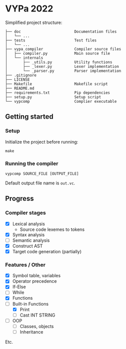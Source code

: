 # VYPa 2022

Simplified project structure:

```text
├── doc                        Documentation files
│   └── ...
├── tests                      Test files
│   └── ...
├── vypa_compiler              Compiler source files
│   ├── compiler.py            Main source file
│   └── internals
│       ├── _utils.py          Utility functions
│       ├── _lexer.py          Lexer implementation
│       └── _parser.py         Parser implementation
├── .gitignore
├── LICENSE
├── Makefile                   Makefile script
├── README.md
├── requirements.txt           Pip dependencies
├── setup.py                   Setup script 
└── vypcomp                    Complier executable
```

## Getting started

### Setup

Initialize the project before running:

`make`

### Running the compiler

`vypcomp SOURCE_FILE [OUTPUT_FILE]`

Default output file name is `out.vc`.

## Progress

### Compiler stages

- [x] Lexical analysis
  - Source code lexemes to tokens
- [x] Syntax analysis
- [ ] Semantic analysis
- [x] Construct AST
- [x] Target code generation (partially)

### Features / Other

- [x] Symbol table, variables
- [x] Operator precedence
- [x] If-Else
- [ ] While
- [x] Functions
- [ ] Built-in Functions
  - [x] Print
  - [ ] Cast INT STRING 
- [ ] OOP
  - [ ] Classes, objects
  - [ ] Inheritance
   
Etc.
